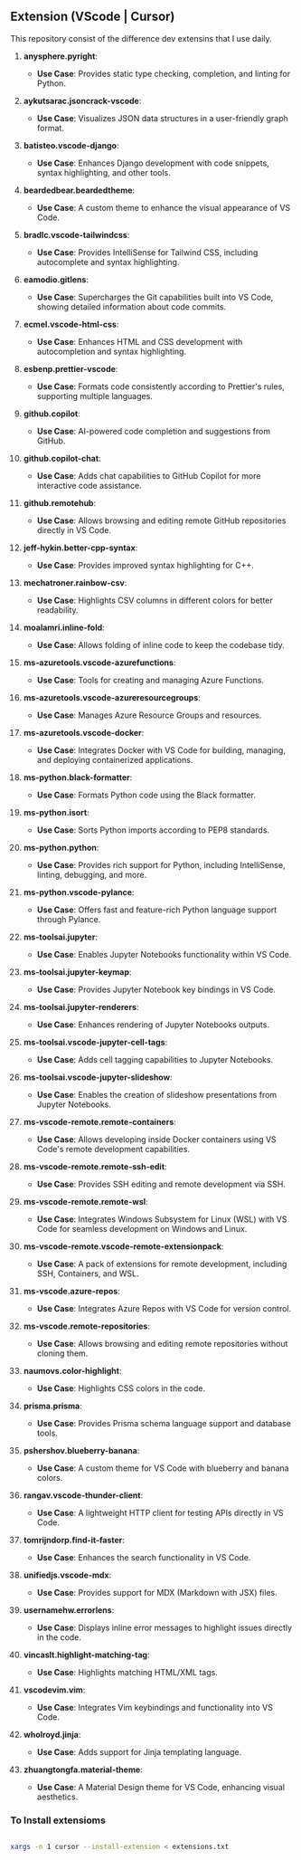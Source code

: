 ## Extension (VScode | Cursor)

This repository consist of the difference dev extensins that I use daily.

1. **anysphere.pyright**: 
   - **Use Case**: Provides static type checking, completion, and linting for Python.

2. **aykutsarac.jsoncrack-vscode**: 
   - **Use Case**: Visualizes JSON data structures in a user-friendly graph format.

3. **batisteo.vscode-django**: 
   - **Use Case**: Enhances Django development with code snippets, syntax highlighting, and other tools.

4. **beardedbear.beardedtheme**: 
   - **Use Case**: A custom theme to enhance the visual appearance of VS Code.

5. **bradlc.vscode-tailwindcss**: 
   - **Use Case**: Provides IntelliSense for Tailwind CSS, including autocomplete and syntax highlighting.

6. **eamodio.gitlens**: 
   - **Use Case**: Supercharges the Git capabilities built into VS Code, showing detailed information about code commits.

7. **ecmel.vscode-html-css**: 
   - **Use Case**: Enhances HTML and CSS development with autocompletion and syntax highlighting.

8. **esbenp.prettier-vscode**: 
   - **Use Case**: Formats code consistently according to Prettier's rules, supporting multiple languages.

9. **github.copilot**: 
    - **Use Case**: AI-powered code completion and suggestions from GitHub.

10. **github.copilot-chat**: 
    - **Use Case**: Adds chat capabilities to GitHub Copilot for more interactive code assistance.

11. **github.remotehub**: 
    - **Use Case**: Allows browsing and editing remote GitHub repositories directly in VS Code.

12. **jeff-hykin.better-cpp-syntax**: 
    - **Use Case**: Provides improved syntax highlighting for C++.

13. **mechatroner.rainbow-csv**: 
    - **Use Case**: Highlights CSV columns in different colors for better readability.

14. **moalamri.inline-fold**: 
    - **Use Case**: Allows folding of inline code to keep the codebase tidy.

15. **ms-azuretools.vscode-azurefunctions**: 
    - **Use Case**: Tools for creating and managing Azure Functions.

16. **ms-azuretools.vscode-azureresourcegroups**: 
    - **Use Case**: Manages Azure Resource Groups and resources.

17. **ms-azuretools.vscode-docker**: 
    - **Use Case**: Integrates Docker with VS Code for building, managing, and deploying containerized applications.

18. **ms-python.black-formatter**: 
    - **Use Case**: Formats Python code using the Black formatter.

19. **ms-python.isort**: 
    - **Use Case**: Sorts Python imports according to PEP8 standards.

20. **ms-python.python**: 
    - **Use Case**: Provides rich support for Python, including IntelliSense, linting, debugging, and more.

21. **ms-python.vscode-pylance**: 
    - **Use Case**: Offers fast and feature-rich Python language support through Pylance.

22. **ms-toolsai.jupyter**: 
    - **Use Case**: Enables Jupyter Notebooks functionality within VS Code.

23. **ms-toolsai.jupyter-keymap**: 
    - **Use Case**: Provides Jupyter Notebook key bindings in VS Code.

24. **ms-toolsai.jupyter-renderers**: 
    - **Use Case**: Enhances rendering of Jupyter Notebooks outputs.

25. **ms-toolsai.vscode-jupyter-cell-tags**: 
    - **Use Case**: Adds cell tagging capabilities to Jupyter Notebooks.

26. **ms-toolsai.vscode-jupyter-slideshow**: 
    - **Use Case**: Enables the creation of slideshow presentations from Jupyter Notebooks.

27. **ms-vscode-remote.remote-containers**: 
    - **Use Case**: Allows developing inside Docker containers using VS Code's remote development capabilities.

28. **ms-vscode-remote.remote-ssh-edit**: 
    - **Use Case**: Provides SSH editing and remote development via SSH.

29. **ms-vscode-remote.remote-wsl**: 
    - **Use Case**: Integrates Windows Subsystem for Linux (WSL) with VS Code for seamless development on Windows and Linux.

30. **ms-vscode-remote.vscode-remote-extensionpack**: 
    - **Use Case**: A pack of extensions for remote development, including SSH, Containers, and WSL.

31. **ms-vscode.azure-repos**: 
    - **Use Case**: Integrates Azure Repos with VS Code for version control.

32. **ms-vscode.remote-repositories**: 
    - **Use Case**: Allows browsing and editing remote repositories without cloning them.

33. **naumovs.color-highlight**: 
    - **Use Case**: Highlights CSS colors in the code.

34. **prisma.prisma**: 
    - **Use Case**: Provides Prisma schema language support and database tools.

35. **pshershov.blueberry-banana**: 
    - **Use Case**: A custom theme for VS Code with blueberry and banana colors.

36. **rangav.vscode-thunder-client**: 
    - **Use Case**: A lightweight HTTP client for testing APIs directly in VS Code.

37. **tomrijndorp.find-it-faster**: 
    - **Use Case**: Enhances the search functionality in VS Code.

38. **unifiedjs.vscode-mdx**: 
    - **Use Case**: Provides support for MDX (Markdown with JSX) files.

39. **usernamehw.errorlens**: 
    - **Use Case**: Displays inline error messages to highlight issues directly in the code.

40. **vincaslt.highlight-matching-tag**: 
    - **Use Case**: Highlights matching HTML/XML tags.

41. **vscodevim.vim**: 
    - **Use Case**: Integrates Vim keybindings and functionality into VS Code.

42. **wholroyd.jinja**: 
    - **Use Case**: Adds support for Jinja templating language.

43. **zhuangtongfa.material-theme**: 
    - **Use Case**: A Material Design theme for VS Code, enhancing visual aesthetics.


### To Install extensioms

```bash

xargs -n 1 cursor --install-extension < extensions.txt

```

